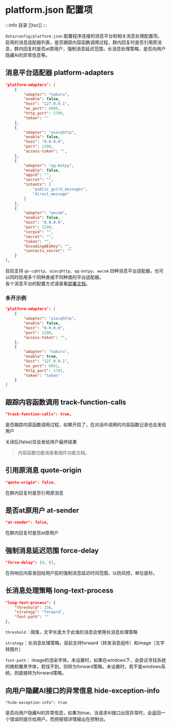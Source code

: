 # platform.json 配置项

:::info 目录
[[toc]]
:::

`data/config/platform.json` 配置程序连接的消息平台和相关消息处理配置项。启用的消息适配器列表，是否跟踪内容函数调用过程，群内回复时是否引用原消息，群内回复时是否at原用户，强制消息延迟范围，长消息处理策略，是否向用户隐藏AI的异常信息等。

## 消息平台适配器 platform-adapters

```json
"platform-adapters": [
    {
        "adapter": "nakuru",
        "enable": false,
        "host": "127.0.0.1",
        "ws_port": 8080,
        "http_port": 5700,
        "token": ""
    },
    {
        "adapter": "aiocqhttp",
        "enable": false,
        "host": "0.0.0.0",
        "port": 2280,
        "access-token": "",
    },
    {
        "adapter": "qq-botpy",
        "enable": false,
        "appid": "",
        "secret": "",
        "intents": [
            "public_guild_messages",
            "direct_message"
        ]
    },
    {
        "adapter": "wecom",
        "enable": false,
        "host": "0.0.0.0",
        "port": 2290,
        "corpid": "",
        "secret": "",
        "token": "",
        "EncodingAESKey": "",
        "contacts_secret": ""
    }
],
```

目前支持 `go-cqhttp`、`aiocqhttp`、`qq-botpy`、`wecom`  四种消息平台适配器，也可以同时启用多个同种类或不同种类的平台适配器。  
各个消息平台的配置方式请查看[部署文档](/deploy/quick-config/config.html#platform-json)。

### 多开示例

```json
"platform-adapters": [
    {
        "adapter": "aiocqhttp",
        "enable": false,
        "host": "0.0.0.0",
        "port": 2280,
        "access-token": "",
    },
    {
        "adapter": "nakuru",
        "enable": true,
        "host": "127.0.0.1",
        "ws_port": 8081,
        "http_port": 5701,
        "token": "token"
    }
]
```

## 跟踪内容函数调用 track-function-calls

```json
"track-function-calls": true,
```

是否跟踪内容函数调用过程，如果开启了，在对话中调用的内容函数记录也会发给用户

关闭后(false)仅会发给用户最终结果

> 内容函数功能请查看插件功能文档。


## 引用原消息 quote-origin

```json
"quote-origin": false,
```

在群内回复时是否引用原消息

## 是否at原用户 at-sender

```json
"at-sender": false,
```

在群内回复时是否at原用户

## 强制消息延迟范围 force-delay

```json
"force-delay": [0, 0],
```

在将响应内容发回给用户前的强制消息延迟时间范围，以防风控，单位是秒。

## 长消息处理策略 long-text-process

```json
"long-text-process": {
    "threshold": 256,
    "strategy": "forward",
    "font-path": ""
},
```

`threshold`：阈值，文字长度大于此值的消息会使用长消息处理策略

`strategy`：长消息处理策略，目前支持forward（转发消息组件）和image（文字转图片）

`font-path`： image的渲染字体。未设置时，如果在windows下，会尝试寻找系统的微软雅黑字体，若找不到，则转为forward策略。未设置时，若不是windows系统，则直接转为forward策略。

## 向用户隐藏AI接口的异常信息 hide-exception-info

```
"hide-exception-info": true
```

 是否向用户隐藏AI的异常信息，如果为true，当请求AI接口出现异常时，会返回一个错误的提示给用户。而把报错详情输出在控制台。
